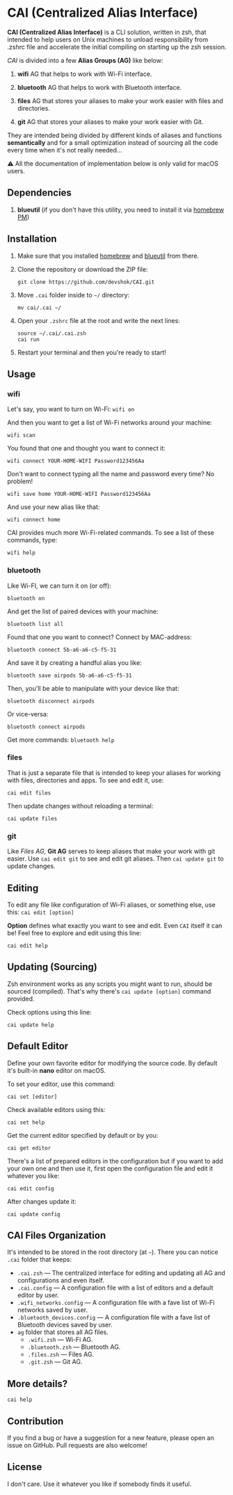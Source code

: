 # CAI (Centralized Alias Interface)

**CAI (Centralized Alias Interface)** is a CLI solution, written in zsh, that intended to help users on Unix machines to unload responsibility from .zshrc file and accelerate the initial compiling on starting up the zsh session.

*CAI* is divided into a few **Alias Groups (AG)** like below:

1. __wifi__
    AG that helps to work with Wi-Fi interface.

2. __bluetooth__
    AG that helps to work with Bluetooth interface.

3. __files__
    AG that stores your aliases to make your work easier with files and directories.

4. __git__
    AG that stores your aliases to make your work easier with Git.

They are intended being divided by different kinds of aliases and functions **semantically** and for a small optimization instead of sourcing all the code every time when it's not really needed...

⚠️ All the documentation of implementation below is only valid for macOS users.

## Dependencies

1. __blueutil__ (if you don't have this utility, you need to install it via [homebrew PM](https://formulae.brew.sh/formula/blueutil))

## Installation
1. Make sure that you installed [homebrew](https://brew.sh) and [blueutil](https://formulae.brew.sh/formula/blueutil) from there.

2. Clone the repository or download the ZIP file:
	```
    git clone https://github.com/devshok/CAI.git
    ```

3. Move `.cai` folder inside to `~/` directory:
	```
    mv cai/.cai ~/
    ```

4. Open your `.zshrc` file at the root and write the next lines:
	```
    source ~/.cai/.cai.zsh
    cai run
    ```

5. Restart your terminal and then you're ready to start!

## Usage

### wifi
Let's say, you want to turn on Wi-Fi:
	```
	wifi on
	```
    
And then you want to get a list of Wi-Fi networks around your machine:
```
wifi scan
```
    
You found that one and thought you want to connect it:
```
wifi connect YOUR-HOME-WIFI Password123456Aa
```
    
Don't want to connect typing all the name and password every time? No problem!
```
wifi save home YOUR-HOME-WIFI Password123456Aa
```
    
And use your new alias like that:
```
wifi connect home
```
    
CAI provides much more Wi-Fi-related commands. To see a list of these commands, type:
```
wifi help
```
    
### bluetooth
Like Wi-FI, we can turn it on (or off):
```
bluetooth on
```
    
And get the list of paired devices with your machine:
```
bluetooth list all
```
    
Found that one you want to connect? Connect by MAC-address:
```
bluetooth connect 5b-a6-a6-c5-f5-31
```
    
And save it by creating a handful alias you like:
```
bluetooth save airpods 5b-a6-a6-c5-f5-31
```
    
Then, you'll be able to manipulate with your device like that:
```
bluetooth disconnect airpods
```
    
Or vice-versa:
```
bluetooth connect airpods
```
    
Get more commands:
	```
    bluetooth help
    ```
    
### files

That is just a separate file that is intended to keep your aliases for working with files, directories and apps. To see and edit it, use:
```
cai edit files
```

Then update changes without reloading a terminal:
```
cai update files
```
    
### git

Like *Files AG*, **Git AG** serves to keep aliases that make your work with git easier.
Use `cai edit git` to see and edit git aliases. Then `cai update git` to update changes.

## Editing
To edit any file like configuration of Wi-Fi aliases, or something else, use this:
`cai edit [option]`

**Option** defines what exactly you want to see and edit. Even `CAI` itself it can be! Feel free to explore and edit using this line:
```
cai edit help
```

## Updating (Sourcing)
Zsh environment works as any scripts you might want to run, should be sourced (compiled). That's why there's `cai update [option]` command provided.

Check options using this line:
```
cai update help
```

## Default Editor
Define your own favorite editor for modifying the source code.
By default it's built-in **nano** editor on macOS.

To set your editor, use this command:
```
cai set [editor]
```

Check available editors using this:
```
cai set help
```

Get the current editor specified by default or by you:
```
cai get editor
```

There's a list of prepared editors in the configuration but if you want to add your own one and then use it, first open the configuration file and edit it whatever you like:
```
cai edit config
```

After changes update it:
```
cai update config
```

## CAI Files Organization

It's intended to be stored in the root directory (at `~`). There you can notice `.cai` folder that keeps:
- `.cai.zsh` — The centralized interface for editing and updating all AG and configurations and even itself.
- `.cai.config` — A configuration file with a list of editors and a default editor by user.
- `.wifi_networks.config` — A configuration file with a fave list of Wi-Fi networks saved by user.
- `.bluetooth_devices.config` — A configuration file with a fave list of Bluetooth devices saved by user.
- `ag` folder that stores all AG files.
    - `.wifi.zsh` — Wi-Fi AG.
    - `.bluetooth.zsh` — Bluetooth AG.
    - `.files.zsh` — Files AG.
    - `.git.zsh` — Git AG.

## More details?
```
cai help
```

## Contribution
If you find a bug or have a suggestion for a new feature, please open an issue on GitHub.
Pull requests are also welcome!

## License

I don't care. Use it whatever you like if somebody finds it useful.
